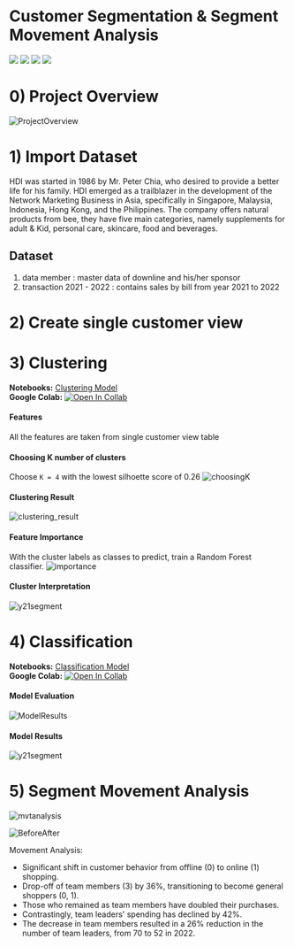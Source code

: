 # Customer Segmentation & Segment Movement Analysis
[![](https://img.shields.io/badge/-K--Means-orange)](#) [![](https://img.shields.io/badge/-Classification-orange)](#) [![](https://img.shields.io/badge/-Python-green)](#) [![](https://img.shields.io/badge/-Google--Colab-green)](#)   

# 0) Project Overview
![ProjectOverview](./img/ProjectOverview.PNG)

# 1) Import Dataset
HDI was started in 1986 by Mr. Peter Chia, who desired to provide a better life for his family. HDI emerged as a trailblazer in the development of the Network Marketing Business in Asia, specifically in Singapore, Malaysia, Indonesia, Hong Kong, and the Philippines. The company offers natural products from bee, they  have five main categories, namely supplements for adult & Kid, personal care, skincare, food and beverages.
## Dataset
1. data member : master data of downline and his/her sponsor
2. transaction 2021 - 2022 : contains sales by bill from year 2021 to 2022

# 2) Create single customer view

# 3) Clustering
**Notebooks:** [Clustering Model](./V2_1_HDI_Segmentation.ipynb)  
**Google Colab:** [![Open In Collab](https://colab.research.google.com/assets/colab-badge.svg)](https://colab.research.google.com/github/jane-russ/MADT8101/blob/main/5.Segmentation/V2_1_HDI_Segmentation.ipynb)
#### Features
All the features are taken from single customer view table
#### Choosing K number of clusters
Choose `K = 4` with the lowest silhoette score of 0.26
![choosingK](./img/choosingK.PNG)

#### Clustering Result
![clustering_result](./img/clusterplot.png)

#### Feature Importance
With the cluster labels as classes to predict, train a Random Forest classifier.
![importance](./img/fimp.png)
#### Cluster Interpretation
![y21segment](./img/before.png)

# 4) Classification
**Notebooks:** [Classification Model](./V2_2_HDI_Classification%20(1).ipynb)  
**Google Colab:** [![Open In Collab](https://colab.research.google.com/assets/colab-badge.svg)](https://colab.research.google.com/github/jane-russ/MADT8101/blob/main/5.Segmentation/V2_2_HDI_Classification%20(1).ipynb)
#### Model Evaluation
![ModelResults](./img/ModelResults.PNG)
#### Model Results
![y21segment](./img/after.png)

# 5) Segment Movement Analysis
![mvtanalysis](./img/segmentation_movement.png)

![BeforeAfter](./img/Segmentation_BeforeAfter2.jpg)

Movement Analysis:
- Significant shift in customer behavior from offline (0) to online (1) shopping.
- Drop-off of team members (3) by 36%, transitioning to become general shoppers (0, 1).
- Those who remained as team members have doubled their purchases.
- Contrastingly, team leaders' spending has declined by 42%.
- The decrease in team members resulted in a 26% reduction in the number of team leaders, from 70 to 52 in 2022.
